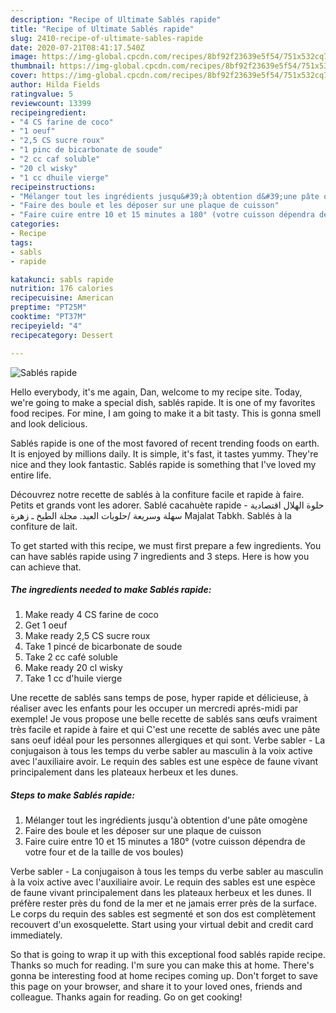 ```yaml
---
description: "Recipe of Ultimate Sablés rapide"
title: "Recipe of Ultimate Sablés rapide"
slug: 2410-recipe-of-ultimate-sables-rapide
date: 2020-07-21T08:41:17.540Z
image: https://img-global.cpcdn.com/recipes/8bf92f23639e5f54/751x532cq70/sables-rapide-photo-principale-de-la-recette.jpg
thumbnail: https://img-global.cpcdn.com/recipes/8bf92f23639e5f54/751x532cq70/sables-rapide-photo-principale-de-la-recette.jpg
cover: https://img-global.cpcdn.com/recipes/8bf92f23639e5f54/751x532cq70/sables-rapide-photo-principale-de-la-recette.jpg
author: Hilda Fields
ratingvalue: 5
reviewcount: 13399
recipeingredient:
- "4 CS farine de coco"
- "1 oeuf"
- "2,5 CS sucre roux"
- "1 pinc de bicarbonate de soude"
- "2 cc caf soluble"
- "20 cl wisky"
- "1 cc dhuile vierge"
recipeinstructions:
- "Mélanger tout les ingrédients jusqu&#39;à obtention d&#39;une pâte omogène"
- "Faire des boule et les déposer sur une plaque de cuisson"
- "Faire cuire entre 10 et 15 minutes a 180° (votre cuisson dépendra de votre four et de la taille de vos boules)"
categories:
- Recipe
tags:
- sabls
- rapide

katakunci: sabls rapide 
nutrition: 176 calories
recipecuisine: American
preptime: "PT25M"
cooktime: "PT37M"
recipeyield: "4"
recipecategory: Dessert

---
```



![Sablés rapide](https://img-global.cpcdn.com/recipes/8bf92f23639e5f54/751x532cq70/sables-rapide-photo-principale-de-la-recette.jpg)

Hello everybody, it's me again, Dan, welcome to my recipe site. Today, we're going to make a special dish, sablés rapide. It is one of my favorites food recipes. For mine, I am going to make it a bit tasty. This is gonna smell and look delicious.

Sablés rapide is one of the most favored of recent trending foods on earth. It is enjoyed by millions daily. It is simple, it's fast, it tastes yummy. They're nice and they look fantastic. Sablés rapide is something that I've loved my entire life.

Découvrez notre recette de sablés à la confiture facile et rapide à faire. Petits et grands vont les adorer. Sablé cacahuète rapide - حلوة الهلال اقتصادية سهلة وسريعة /حلويات العيد. مجلة الطبخ ـ زهرة Majalat Tabkh. Sablés à la confiture de lait.


To get started with this recipe, we must first prepare a few ingredients. You can have sablés rapide using 7 ingredients and 3 steps. Here is how you can achieve that.

<!--inarticleads1-->

##### The ingredients needed to make Sablés rapide:

1. Make ready 4 CS farine de coco
1. Get 1 oeuf
1. Make ready 2,5 CS sucre roux
1. Take 1 pincé de bicarbonate de soude
1. Take 2 cc café soluble
1. Make ready 20 cl wisky
1. Take 1 cc d&#39;huile vierge


Une recette de sablés sans temps de pose, hyper rapide et délicieuse, à réaliser avec les enfants pour les occuper un mercredi aprés-midi par exemple! Je vous propose une belle recette de sablés sans œufs vraiment très facile et rapide à faire et qui C&#39;est une recette de sablés avec une pâte sans oeuf idéal pour les personnes allergiques et qui sont. Verbe sabler - La conjugaison à tous les temps du verbe sabler au masculin à la voix active avec l&#39;auxiliaire avoir. Le requin des sables est une espèce de faune vivant principalement dans les plateaux herbeux et les dunes. 

<!--inarticleads2-->

##### Steps to make Sablés rapide:

1. Mélanger tout les ingrédients jusqu&#39;à obtention d&#39;une pâte omogène
1. Faire des boule et les déposer sur une plaque de cuisson
1. Faire cuire entre 10 et 15 minutes a 180° (votre cuisson dépendra de votre four et de la taille de vos boules)


Verbe sabler - La conjugaison à tous les temps du verbe sabler au masculin à la voix active avec l&#39;auxiliaire avoir. Le requin des sables est une espèce de faune vivant principalement dans les plateaux herbeux et les dunes. Il préfère rester près du fond de la mer et ne jamais errer près de la surface. Le corps du requin des sables est segmenté et son dos est complètement recouvert d&#39;un exosquelette. Start using your virtual debit and credit card immediately. 

So that is going to wrap it up with this exceptional food sablés rapide recipe. Thanks so much for reading. I'm sure you can make this at home. There's gonna be interesting food at home recipes coming up. Don't forget to save this page on your browser, and share it to your loved ones, friends and colleague. Thanks again for reading. Go on get cooking!
